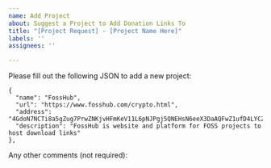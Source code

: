 ```yaml
---
name: Add Project
about: Suggest a Project to Add Donation Links To
title: "[Project Request] - [Project Name Here]"
labels: ''
assignees: ''

---
```


Please fill out the following JSON to add a new project:

```
{
  "name": "FossHub",
  "url": "https://www.fosshub.com/crypto.html",
  "address": "4GdoN7NCTi8a5gZug7PrwZNKjvHFmKeV11L6pNJPgj5QNEHsN6eeX3DaAQFwZ1ufD4LYCZKArktt113W7QjWvQ7CWFwhXb2sVpANUnaFKm",
  "description": "FossHub is website and platform for FOSS projects to host download links"
},
```

Any other comments (not required):
